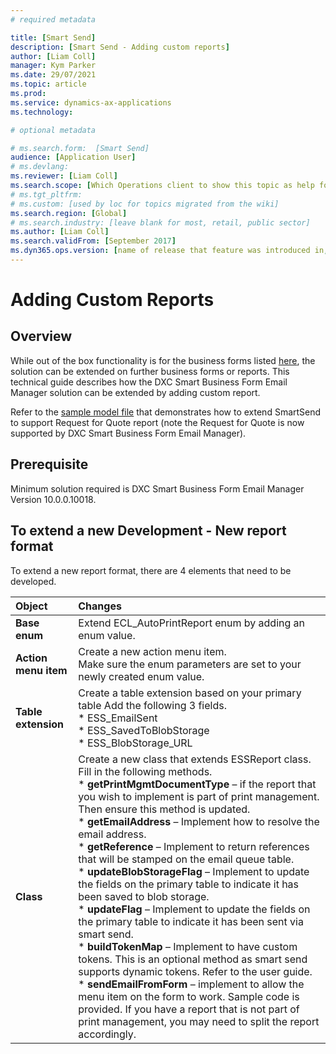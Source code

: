 ```yaml
---
# required metadata

title: [Smart Send]
description: [Smart Send - Adding custom reports]
author: [Liam Coll]
manager: Kym Parker
ms.date: 29/07/2021
ms.topic: article
ms.prod: 
ms.service: dynamics-ax-applications
ms.technology: 

# optional metadata

# ms.search.form:  [Smart Send]
audience: [Application User]
# ms.devlang: 
ms.reviewer: [Liam Coll]
ms.search.scope: [Which Operations client to show this topic as help for, to be set by content strategist, see list here: https://microsoft.sharepoint.com/teams/DynDoc/_layouts/15/WopiFrame.aspx?sourcedoc={23419e1c-eb64-42e9-aa9b-79875b428718}&action=edit&wd=target%28Core%20Dynamics%20AX%20CP%20requirements%2Eone%7C4CC185C0%2DEFAA%2D42CD%2D94B9%2D8F2A45E7F61A%2FVersions%20list%20for%20docs%20topics%7CC14BE630%2D5151%2D49D6%2D8305%2D554B5084593C%2F%29]
# ms.tgt_pltfrm: 
# ms.custom: [used by loc for topics migrated from the wiki]
ms.search.region: [Global]
# ms.search.industry: [leave blank for most, retail, public sector]
ms.author: [Liam Coll]
ms.search.validFrom: [September 2017]
ms.dyn365.ops.version: [name of release that feature was introduced in, see list here: https://microsoft.sharepoint.com/teams/DynDoc/_layouts/15/WopiFrame.aspx?sourcedoc={23419e1c-eb64-42e9-aa9b-79875b428718}&action=edit&wd=target%28Core%20Dynamics%20AX%20CP%20requirements%2Eone%7C4CC185C0%2DEFAA%2D42CD%2D94B9%2D8F2A45E7F61A%2FVersions%20list%20for%20docs%20topics%7CC14BE630%2D5151%2D49D6%2D8305%2D554B5084593C%2F%29]
---
```


# Adding Custom Reports
## Overview
While out of the box functionality is for the business forms listed [here](Overview), the solution can be extended on further business forms or reports. This technical guide describes how the DXC Smart Business Form Email Manager solution can be extended by adding custom report.

Refer to the [sample model file](https://github.com/DXCANZProduct/ICOND365/blob/b6404a4f9acd53ba41d34b99e0462eac9fd29fbe/SMART%20SEND/TECHNICAL%20GUIDE/SmartSendExtensionSample.zip) that demonstrates how to extend SmartSend to support Request for Quote report (note the Request for Quote is now supported by DXC Smart Business Form Email Manager).

## Prerequisite
Minimum solution required is DXC Smart Business Form Email Manager Version 10.0.0.10018.

## To extend a new Development - New report format
To extend a new report format, there are 4 elements that need to be developed. 

|  **Object**  | **Changes** | 
|:---|:---|     
|  **Base enum**  | Extend ECL_AutoPrintReport enum by adding an enum value. | 
|  **Action menu item**  | Create a new action menu item. <br/> Make sure the enum parameters are set to your newly created enum value. | 
|  **Table extension**  | Create a table extension based on your primary table Add the following 3 fields. <br/> * ESS_EmailSent <br/> * ESS_SavedToBlobStorage <br/> * ESS_BlobStorage_URL | 
|  **Class**  | Create a new class that extends ESSReport class. Fill in the following methods. <br/> * **getPrintMgmtDocumentType** – if the report that you wish to implement is part of print management. Then ensure this method is updated. <br/> * **getEmailAddress** – Implement how to resolve the email address. <br/> * **getReference** – Implement to return references that will be stamped on the email queue table. <br/> * **updateBlobStorageFlag** – Implement to update the fields on the primary table to indicate it has been saved to blob storage. <br/> *	**updateFlag** – Implement to update the fields on the primary table to indicate it has been sent via smart send. <br/> *	**buildTokenMap** – Implement to have custom tokens. This is an optional method as smart send supports dynamic tokens. Refer to the user guide.  <br/> * **sendEmailFromForm** – implement to allow the menu item on the form to work. Sample code is provided. If you have a report that is not part of print management, you may need to split the report accordingly. | 
